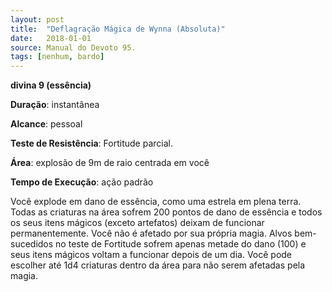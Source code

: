 ```yaml
---
layout: post
title:  "Deflagração Mágica de Wynna (Absoluta)"
date:   2018-01-01
source: Manual do Devoto 95.
tags: [nenhum, bardo]
---
```


**divina 9 (essência)**

**Duração**: instantânea

**Alcance**: pessoal

**Teste de Resistência**: Fortitude parcial.

**Área**: explosão de 9m de raio centrada em você

**Tempo de Execução**: ação padrão

Você explode em dano de essência, como uma estrela em plena terra. Todas as criaturas na área sofrem 200 pontos de dano de essência e todos os seus itens mágicos (exceto artefatos) deixam de funcionar permanentemente. Você não é afetado por sua própria magia. Alvos bem-sucedidos no teste de Fortitude sofrem apenas metade do dano (100) e seus itens mágicos voltam a funcionar depois de um dia. Você pode escolher até 1d4 criaturas dentro da área para não serem afetadas pela magia.
